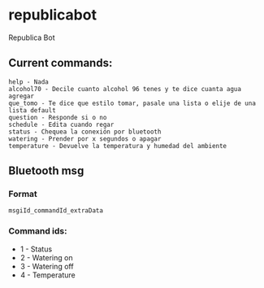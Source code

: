 # republicabot
Republica Bot

## Current commands:

```
help - Nada
alcohol70 - Decile cuanto alcohol 96 tenes y te dice cuanta agua agregar
que_tomo - Te dice que estilo tomar, pasale una lista o elije de una lista default
question - Responde si o no
schedule - Edita cuando regar
status - Chequea la conexión por bluetooth
watering - Prender por x segundos o apagar
temperature - Devuelve la temperatura y humedad del ambiente
```

## Bluetooth msg

### Format

`msgiId_commandId_extraData`

### Command ids:

* 1 - Status
* 2 - Watering on
* 3 - Watering off
* 4 - Temperature
